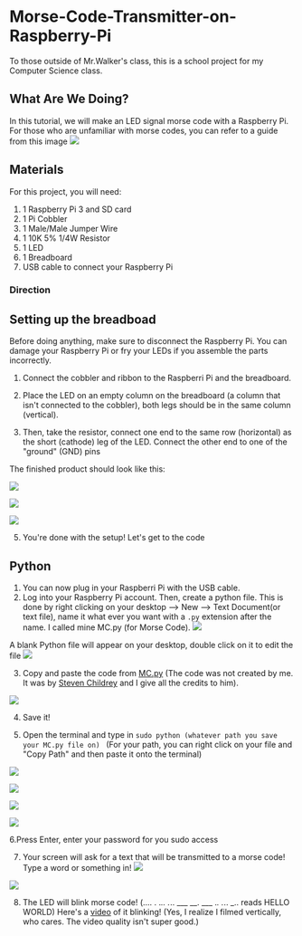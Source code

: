 # Morse-Code-Transmitter-on-Raspberry-Pi

To those outside of Mr.Walker's class, this is a school project for my Computer Science class.

## What Are We Doing?
In this tutorial, we will make an LED signal morse code with a Raspberry Pi. For those who are unfamiliar with morse codes, you can refer to a guide from this image ![](https://github.com/annahothai/Morse-Code-Transmitter-on-Raspberry-Pi/blob/master/Morse%20Code%20Guide.png)

## Materials
For this project, you will need:
1. 1 Raspberry Pi 3 and SD card
2. 1 Pi Cobbler
3. 1 Male/Male Jumper Wire
4. 1 10K 5% 1/4W Resistor
5. 1 LED
6. 1 Breadboard
7. USB cable to connect your Raspberry Pi

### Direction
## Setting up the breadboad
Before doing anything, make sure to disconnect the Raspberry Pi. You can damage your Raspberry Pi or fry your LEDs if you assemble the parts incorrectly. 

1. Connect the cobbler and ribbon to the Raspberri Pi and the breadboard.
 
2. Place the LED on an empty column on the breadboard (a column that isn't connected to the cobbler), both legs should be in the same column (vertical).

3. Then, take the resistor, connect one end to the same row (horizontal) as the short (cathode) leg of the LED. Connect the other end to one of the "ground" (GND) pins 

The finished product should look like this: 

![](https://github.com/annahothai/Morse-Code-Transmitter-on-Raspberry-Pi/blob/master/Set%20Up%20Image/setup5.jpg)

![](https://github.com/annahothai/Morse-Code-Transmitter-on-Raspberry-Pi/blob/master/Set%20Up%20Image/setup4.jpg)

![](https://github.com/annahothai/Morse-Code-Transmitter-on-Raspberry-Pi/blob/master/Set%20Up%20Image/setup3.jpg)

5. You're done with the setup! Let's get to the code
 
 
 ## Python
 1. You can now plug in your Raspberri Pi with the USB cable.
 2. Log into your Raspberry Pi account. Then, create a python file. This is done by right clicking on your desktop --> New --> Text Document(or text file), name it what ever you want with a ```.py``` extension after the name. I called mine MC.py (for Morse Code).
 ![](https://github.com/annahothai/Morse-Code-Transmitter-on-Raspberry-Pi/blob/master/Python%20Scripting%20Images/Python2.png)
 
 A blank Python file will appear on your desktop, double click on it to edit the file
 ![](https://github.com/annahothai/Morse-Code-Transmitter-on-Raspberry-Pi/blob/master/Python%20Scripting%20Images/Pyhon1.PNG)
 
 3. Copy and paste the code from [MC.py](https://github.com/annahothai/Morse-Code-Transmitter-on-Raspberry-Pi/blob/master/MC.py)
 (The code was not created by me. It was by [Steven Childrey](https://github.com/Stevenchi36/LED-Morse-Code-for-Raspberry-Pi) and I give all the credits to him).
 
 ![](https://github.com/annahothai/Morse-Code-Transmitter-on-Raspberry-Pi/blob/master/Python%20Scripting%20Images/Python3.png)
 
4. Save it!
 
5. Open the terminal and type in
 ```sudo python (whatever path you save your MC.py file on) ``` 
(For your path, you can right click on your file and "Copy Path" and then paste it onto the terminal)
 
 ![](https://github.com/annahothai/Morse-Code-Transmitter-on-Raspberry-Pi/blob/master/Python%20Scripting%20Images/Python4.jpg)
 
 ![](https://github.com/annahothai/Morse-Code-Transmitter-on-Raspberry-Pi/blob/master/Python%20Scripting%20Images/Python4.jpg)
 
 ![](https://github.com/annahothai/Morse-Code-Transmitter-on-Raspberry-Pi/blob/master/Python%20Scripting%20Images/Python6.jpg)
 
 ![](https://github.com/annahothai/Morse-Code-Transmitter-on-Raspberry-Pi/blob/master/Python%20Scripting%20Images/Python7.jpg)
 
6.Press Enter, enter your password for you sudo access
 
7. Your screen will ask for a text that will be transmitted to a morse code! Type a word or something in!
 ![](https://github.com/annahothai/Morse-Code-Transmitter-on-Raspberry-Pi/blob/master/Python%20Scripting%20Images/Python8.jpg)
 
 ![](https://github.com/annahothai/Morse-Code-Transmitter-on-Raspberry-Pi/blob/master/Python%20Scripting%20Images/Python9.jpg) 
 
 8.  The LED will blink morse code! (.... . ._.. ._.. ___ __. ___ ._. ._.. _.. reads HELLO WORLD)
 Here's a [video](https://youtu.be/c72rko-nqZQ) of it blinking! (Yes, I realize I filmed vertically, who cares. The video quality isn't super good.) 
 
